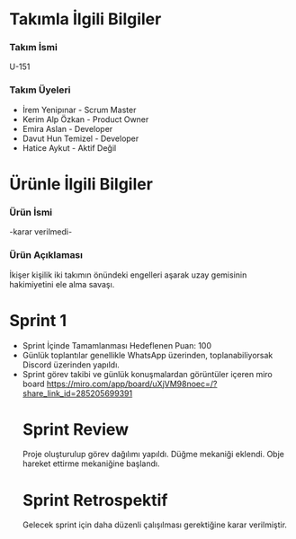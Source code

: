 # Takımla İlgili Bilgiler

### Takım İsmi
U-151

### Takım Üyeleri
- İrem Yenipınar - Scrum Master
- Kerim Alp Özkan - Product Owner
- Emira Aslan - Developer
- Davut Hun Temizel - Developer
- Hatice Aykut - Aktif Değil

# Ürünle İlgili Bilgiler

### Ürün İsmi
-karar verilmedi-

### Ürün Açıklaması
İkişer kişilik iki takımın önündeki engelleri aşarak uzay gemisinin hakimiyetini ele alma savaşı. 


# Sprint 1
- Sprint İçinde Tamamlanması Hedeflenen Puan: 100
- Günlük toplantılar genellikle WhatsApp üzerinden, toplanabiliyorsak Discord üzerinden yapıldı.
- Sprint görev takibi ve günlük konuşmalardan görüntüler içeren miro board  https://miro.com/app/board/uXjVM98noec=/?share_link_id=285205699391
  # Sprint Review
  Proje oluşturulup görev dağılımı yapıldı. Düğme mekaniği eklendi. Obje hareket ettirme mekaniğine başlandı.
  # Sprint Retrospektif
  Gelecek sprint için daha düzenli çalışılması gerektiğine karar verilmiştir.
